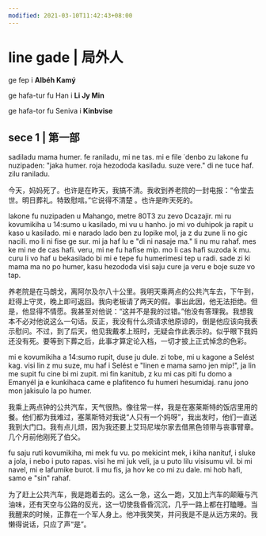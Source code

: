 ```yaml
---
modified: 2021-03-10T11:42:43+08:00
---
```


# line gade | 局外人

ge fep i **Albéh Kamý**

ge hafa-tur fu Han i **Li Jy Min**

ge hafa-tor fu Seniva i **Kinbvise**

## sece 1 | 第一部

sadiladu mama humer. fe raniladu, mi ne tas. mi e file ˙denbo zu lakone fu nuzipaden: "jaka humer. roja hezododa kasiladu. suze vere." di ne tuce haf. zilu raniladu.

今天，妈妈死了。也许是在昨天，我搞不清。我收到养老院的一封电报：“令堂去世。明日葬礼。特致慰唁。”它说得不清楚 。也许是昨天死的。

lakone fu nuzipaden u Mahango, metre 80T3 zu zevo Dcazajir. mi ru kovumikiha u 14:sumo u kasilado, mi vu u hanho. jo mi vo duhipok ja rapit u kaso u kasilado. mi e narado lado ben zu lopike mol, ja z du zune li no gic nacili. mo li ni fise ge sur. mi ja haf lu e "di ni nasaje ma." li nu mu rahaf. mes ke mi ne de cas hafi. veru, mi ne fu hafise mip. mo li cas hafi suzoda k mu. curu li vo haf u bekasilado bi mi e tepe fu humerimesi tep u radi. sade zi ki mama ma no po humer, kasu hezododa visi saju cure ja veru e boje suze vo tap.

养老院是在马朗戈，离阿尔及尔八十公里。我明天乘两点的公共汽车去，下午到，赶得上守灵，晚上即可返回。我向老板请了两天的假。事出此因，他无法拒绝。但是，他显得不情愿。我甚至对他说：“这并不是我的过错。”他没有答理我。我想我本不必对他说这么一句话。反正，我没有什么须请求他原谅的，倒是他应该向我表示慰问。不过，到了后天，他见我戴孝上班时，无疑会作此表示的。似乎眼下我妈还没有死。要等到下葬之后，此事才算定论入档，一切才披上正式悼念的色彩。

mi e kovumikiha a 14:sumo rupit, duse ju dule. zi tobe, mi u kagone a Selést kag. visi lin z mu suze, mu haf i Selést e "linen e mama samo jen mip!", ja lin me supit fu cine bi mi zupit. mi fin kanitub, z ku mi cas piti fu domo a Emanyél ja e kunkihaca came e plafitenco fu humeri hesumidaj. ranu jono mon jakisulo la po humer.

我乘上两点钟的公共汽车，天气很热。像往常一样，我是在塞莱斯特的饭店里用的餐。他们都为我难过，塞莱斯特对我说“人只有一个妈呀”，我出发时，他们一直送我到大门口。我有点儿烦，因为我还要上艾玛尼埃尔家去借黑色领带与丧事臂章。几个月前他刚死了伯父。

fu saju ruti kovumikiha, mi mek fu vu. po mekicint mek, i kiha nanituf, i sluke a jola, i nebo i puto rapas. visi he mi juk veli, ja u puto lilu visisumu vil. bi mi navel, mi e lafumike burot. li mu fis, ja hov ke co mi zu dale. mi hob hafi, samo e "sin" rahaf.

为了赶上公共汽车，我是跑着去的。这么一急，这么一跑，又加上汽车的颠簸与汽油味，还有天空与公路的反光，这一切使我昏昏沉沉，几乎一路上都在打瞌睡。当我醒来的时候，正靠在一个军人身上。他冲我笑笑，并问我是不是从远方来的。我懒得说话，只应了声“是”。